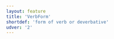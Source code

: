 ```yaml
---
layout: feature
title: 'VerbForm'
shortdef: 'form of verb or deverbative'
udver: '2'
---
```

<!-- Interlanguage links updated Čt lis 12 09:43:08 CET 2020 -->

